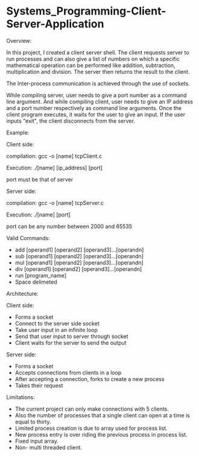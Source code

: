 # Systems_Programming-Client-Server-Application

Overview:

In this project, I created a client server shell. The client requests server to run processes and can also give a list of numbers on which a specific mathematical operation can be performed like addition, subtraction, multiplication and division. The server then returns the result to the client.

The Inter-process communication is achieved through the use of sockets.

While compiling server, user needs to give a port number as a command line argument. And while compiling client, user needs to give an IP address and a port number respectively as command line arguments. Once the client program executes, it waits for the user to give an input. If the user inputs &quot;exit&quot;, the client disconnects from the server.

Example:

Client side:

compilation: gcc -o [name] tcpClient.c

Execution: ./[name] [ip\_address] [port]

port must be that of server

Server side:

compilation: gcc -o [name] tcpServer.c

Execution: ./[name] [port]

port can be any number between 2000 and 65535

Valid Commands:

- add [operand1] [operand2] [operand3]…[operandn]
- sub [operand1] [operand2] [operand3]…[operandn]
- mul [operand1] [operand2] [operand3]…[operandn]
- div [operand1] [operand2] [operand3]…[operandn]
- run [program\_name]
- Space delimeted

Architecture:

Client side:

- Forms a socket
- Connect to the server side socket
- Take user input in an infinite loop
- Send that user input to server through socket
- Client waits for the server to send the output

Server side:

- Forms a socket
- Accepts connections from clients in a loop
- After accepting a connection, forks to create a new process
- Takes their request

Limitations:

- The current project can only make connections with 5 clients.
- Also the number of processes that a single client can open at a time is equal to thirty.
- Limited process creation is due to array used for process list.
- New process entry is over riding the previous process in process list.
- Fixed input array.
- Non- multi threaded client.
